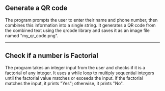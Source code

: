 ## Generate a QR code 
The program prompts the user to enter their name and phone number, then combines this information into a single string. It generates a QR code from the combined text using the qrcode library and saves it as an image file named "my_qr_code.png".
*****
## Check if a number is Factorial 
The program takes an integer input from the user and checks if it is a factorial of any integer. It uses a while loop to multiply sequential integers until the factorial value matches or exceeds the input. If the factorial matches the input, it prints "Yes"; otherwise, it prints "No".